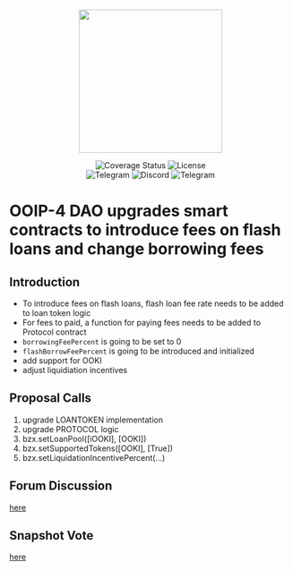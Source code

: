 <br/>
<p align="center"><img src="https://bzx.network/images/logo.svg" width="256" /></p>

<div align="center">

  <a href='' style="text-decoration:none;">
    <img src='https://img.shields.io/coveralls/github/bZxNetwork/contractsV2' alt='Coverage Status' />
  </a>
  <a href='https://github.com/bZxNetwork/contractsV2/blob/master/LICENSE' style="text-decoration:none;">
    <img src='https://img.shields.io/github/license/bZxNetwork/contractsV2' alt='License' />
  </a>
  <br/>
  <a href='https://t.me/b0xNet' style="text-decoration:none;">
    <img src='https://img.shields.io/badge/chat-on%20telegram-9cf.svg?longCache=true' alt='Telegram' />
  </a>
  <a href='https://bzx.network/discord' style="text-decoration:none;">
    <img src='https://img.shields.io/discord/450115178516971531?label=Discord' alt='Discord' />
  </a>
  <a href='https://t.me/b0xNet' style="text-decoration:none;">
    <img src='https://img.shields.io/twitter/follow/bzxHQ?style=social' alt='Telegram' />
  </a>
  
</div>

# OOIP-4 DAO upgrades smart contracts to introduce fees on flash loans and change borrowing fees

## Introduction

- To introduce fees on flash loans, flash loan fee rate needs to be added to loan token logic
- For fees to paid, a function for paying fees needs to be added to Protocol contract
- `borrowingFeePercent` is going to be set to 0
- `flashBorrowFeePercent` is going to be introduced and initialized
- add support for OOKI
- adjust liquidiation incentives

## Proposal Calls

1. upgrade LOANTOKEN implementation
2. upgrade PROTOCOL logic
3. bzx.setLoanPool([iOOKI], [OOKI])
4. bzx.setSupportedTokens([OOKI], [True])
5. bzx.setLiquidationIncentivePercent(...)



## Forum Discussion

[here](https://forum.bzx.network/t/eliminating-origination-fees-and-changes-to-the-lend-borrow-market/443)

## Snapshot Vote

[here](https://snapshot.org/#/bzx.eth/proposal/QmVQgj3xyGR3ieHAGdAgomt59KjETJYvyFpm54f2u4kZQW)


